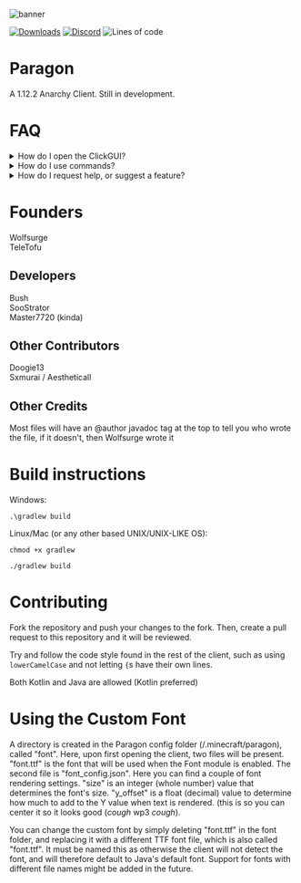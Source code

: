 
![banner](https://user-images.githubusercontent.com/85251388/179023488-0ade188b-840e-48c5-8fdf-3502ff2aa26e.png)

[![Downloads](https://img.shields.io/github/downloads/Wolfsurge/Paragon/total?color=blueviolet&style=for-the-badge)](https://github.com/Wolfsurge/Paragon/releases)
[![Discord](https://img.shields.io/discord/936976249300086854?color=blueviolet&label=Discord&logo=Discord&style=for-the-badge)](https://discord.gg/28JNQsXUzb)
![Lines of code](https://img.shields.io/tokei/lines/github/Wolfsurge/Paragon?color=blueviolet&label=lines%20of%20code&style=for-the-badge)

# Paragon
A 1.12.2 Anarchy Client. Still in development.

# FAQ
<details>
  <summary> How do I open the ClickGUI? </summary>
  
  > The default ClickGUI bind is `RSHIFT`
</details>

<details>
  <summary> How do I use commands? </summary>
  
  > The command prefix is `$`, and you can run `$help` to get a list of all commands
</details>

<details>
  <summary> How do I request help, or suggest a feature? </summary>
  
  > You can join the discord server (linked above) and use the appropriate channels
</details>

# Founders
Wolfsurge <br>
TeleTofu

## Developers
Bush <br>
SooStrator <br>
Master7720 (kinda)

## Other Contributors
Doogie13 <br>
Sxmurai / Aestheticall

## Other Credits
Most files will have an @author javadoc tag at the top to tell you who wrote the file, if it doesn't, then Wolfsurge wrote it

# Build instructions
Windows:

`.\gradlew build`

Linux/Mac (or any other based UNIX/UNIX-LIKE OS):

`chmod +x gradlew`

`./gradlew build`

# Contributing
Fork the repository and push your changes to the fork. Then, create a pull request to this repository and it will be reviewed.

Try and follow the code style found in the rest of the client, such as using `lowerCamelCase` and not letting `{`s have their own lines.

Both Kotlin and Java are allowed (Kotlin preferred)

# Using the Custom Font
A directory is created in the Paragon config folder (/.minecraft/paragon), called "font". Here, upon first opening the client, two files will be present.
"font.ttf" is the font that will be used when the Font module is enabled. The second file is "font_config.json". Here you can find a couple of font rendering
settings. "size" is an integer (whole number) value that determines the font's size. "y_offset" is a float (decimal) value to determine how much to add to the Y value when text is rendered. (this is so you can center it so it looks good (*cough* wp3 *cough*).

You can change the custom font by simply deleting "font.ttf" in the font folder, and replacing it with a different TTF font file, which is also called "font.ttf". It must be named this as otherwise the client will not detect the font, and will therefore default to Java's default font. Support for fonts with different file names might be added in the future.
